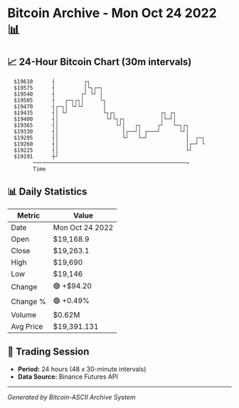 # Bitcoin Archive - Mon Oct 24 2022 📊

## 📈 24-Hour Bitcoin Chart (30m intervals)

```
  $19610      ┤         ┌┐                                     
  $19575      ┤         │└┐┌─┐                                 
  $19540      ┤        ┌┘ └┘ │                                 
  $19505      ┤   ┌─┐┌┐│     └┐                                
  $19470      ┤┌─┐│ └┘└┘      │                                
  $19435      ┤│ └┘           └┐┌┐              ┌┐ ┌┐          
  $19400      ┤│               └┘└┐┌┐           │└─┘│          
  $19365      ┤│                  └┘│   ┌┐     ┌┘   └─┐┌┐      
  $19330      ┤│                    │┌──┘│ ┌───┘      └┘│      
  $19295      ┤│                    └┘   └─┘            │  ┌─┐ 
  $19260      ┤│                                        │┌─┘ └ 
  $19225      ┤│                                        └┘     
  $19191      ┼┘                                               
        ────────────────────────────────────────────────→
        Time
```

## 📊 Daily Statistics

| Metric | Value |
|--------|-------|
| Date | Mon Oct 24 2022 |
| Open | $19,168.9 |
| Close | $19,263.1 |
| High | $19,690 |
| Low | $19,146 |
| Change | 🟢 +$94.20 |
| Change % | 🟢 +0.49% |
| Volume | $0.62M |
| Avg Price | $19,391.131 |

## 📅 Trading Session

- **Period:** 24 hours (48 x 30-minute intervals)
- **Data Source:** Binance Futures API

---
*Generated by Bitcoin-ASCII Archive System*
